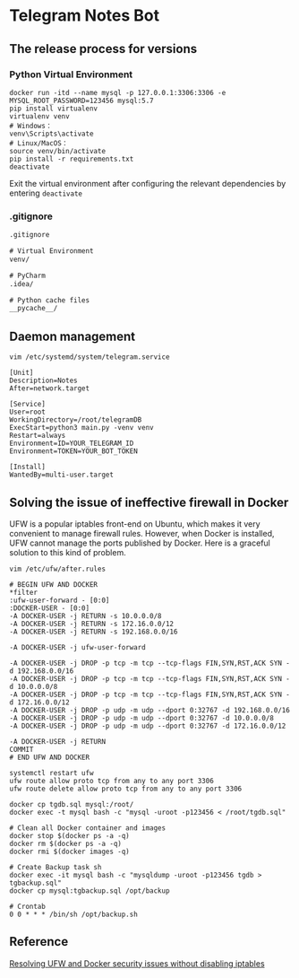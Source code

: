 # Telegram Notes Bot

## The release process for versions

### Python Virtual Environment

```shell
docker run -itd --name mysql -p 127.0.0.1:3306:3306 -e MYSQL_ROOT_PASSWORD=123456 mysql:5.7
pip install virtualenv
virtualenv venv
# Windows：
venv\Scripts\activate
# Linux/MacOS：
source venv/bin/activate
pip install -r requirements.txt
deactivate
```

Exit the virtual environment after configuring the relevant dependencies by entering `deactivate`

### .gitignore

```txt
.gitignore

# Virtual Environment
venv/

# PyCharm
.idea/

# Python cache files
__pycache__/
```

## Daemon management

```shell
vim /etc/systemd/system/telegram.service

[Unit]
Description=Notes
After=network.target

[Service]
User=root
WorkingDirectory=/root/telegramDB
ExecStart=python3 main.py -venv venv
Restart=always
Environment=ID=YOUR_TELEGRAM_ID
Environment=TOKEN=YOUR_BOT_TOKEN

[Install]
WantedBy=multi-user.target 
```

## Solving the issue of ineffective firewall in Docker

UFW is a popular iptables front-end on Ubuntu, which makes it very convenient to manage firewall rules. However, when Docker is installed, UFW cannot manage the ports published by Docker. Here is a graceful solution to this kind of problem.

```shell
vim /etc/ufw/after.rules

# BEGIN UFW AND DOCKER
*filter
:ufw-user-forward - [0:0]
:DOCKER-USER - [0:0]
-A DOCKER-USER -j RETURN -s 10.0.0.0/8
-A DOCKER-USER -j RETURN -s 172.16.0.0/12
-A DOCKER-USER -j RETURN -s 192.168.0.0/16

-A DOCKER-USER -j ufw-user-forward

-A DOCKER-USER -j DROP -p tcp -m tcp --tcp-flags FIN,SYN,RST,ACK SYN -d 192.168.0.0/16
-A DOCKER-USER -j DROP -p tcp -m tcp --tcp-flags FIN,SYN,RST,ACK SYN -d 10.0.0.0/8
-A DOCKER-USER -j DROP -p tcp -m tcp --tcp-flags FIN,SYN,RST,ACK SYN -d 172.16.0.0/12
-A DOCKER-USER -j DROP -p udp -m udp --dport 0:32767 -d 192.168.0.0/16
-A DOCKER-USER -j DROP -p udp -m udp --dport 0:32767 -d 10.0.0.0/8
-A DOCKER-USER -j DROP -p udp -m udp --dport 0:32767 -d 172.16.0.0/12

-A DOCKER-USER -j RETURN
COMMIT
# END UFW AND DOCKER
```

```shell
systemctl restart ufw
ufw route allow proto tcp from any to any port 3306
ufw route delete allow proto tcp from any to any port 3306
```

```shell
docker cp tgdb.sql mysql:/root/
docker exec -t mysql bash -c "mysql -uroot -p123456 < /root/tgdb.sql"
```

```shell
# Clean all Docker container and images
docker stop $(docker ps -a -q)
docker rm $(docker ps -a -q)
docker rmi $(docker images -q)

# Create Backup task sh
docker exec -it mysql bash -c "mysqldump -uroot -p123456 tgdb > tgbackup.sql"
docker cp mysql:tgbackup.sql /opt/backup

# Crontab
0 0 * * * /bin/sh /opt/backup.sh
```

## Reference

[Resolving UFW and Docker security issues without disabling iptables](https://chaifeng.com/to-fix-ufw-and-docker-security-flaw-without-disabling-iptables/)